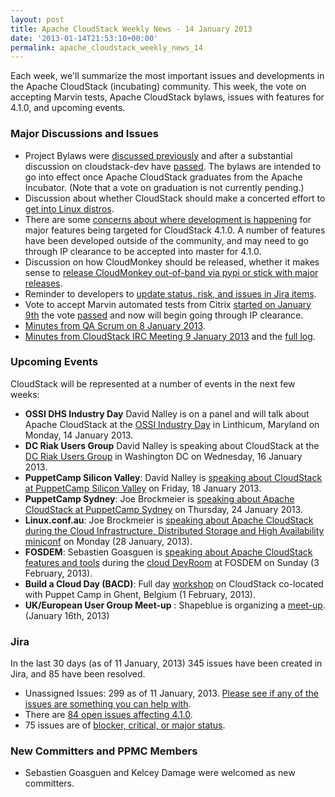 ```yaml
---
layout: post
title: Apache CloudStack Weekly News - 14 January 2013
date: '2013-01-14T21:53:10+00:00'
permalink: apache_cloudstack_weekly_news_14
---
```

Each week, we'll summarize the most important issues and developments in the Apache CloudStack (incubating) community. This week, the vote on accepting Marvin tests, Apache CloudStack bylaws, issues with features for 4.1.0, and upcoming events.

<h3><a name="ApacheCloudStackWeeklyNews-14January2013-MajorDiscussionsandIssues"></a>Major Discussions and Issues</h3>

<ul>
	<li>Project Bylaws were <a href="http://markmail.org/thread/ma3g6hdgegu76g44" class="external-link" rel="nofollow">discussed previously</a> and after a substantial discussion on cloudstack-dev have <a href="http://markmail.org/thread/2q5b2y7oahgobqfg" class="external-link" rel="nofollow">passed</a>. The bylaws are intended to go into effect once Apache CloudStack graduates from the Apache Incubator. (Note that a vote on graduation is not currently pending.)</li>
	<li>Discussion about whether CloudStack should make a concerted effort to <a href="http://markmail.org/thread/moyctvlxmgrrorb5" class="external-link" rel="nofollow">get into Linux distros</a>.</li>
	<li>There are some <a href="http://markmail.org/thread/nu4f6tphsnsv7ls6" class="external-link" rel="nofollow">concerns about where development is happening</a> for major features being targeted for CloudStack 4.1.0. A number of features have been developed outside of the community, and may need to go through IP clearance to be accepted into master for 4.1.0.</li>
	<li>Discussion on how CloudMonkey should be released, whether it makes sense to <a href="http://markmail.org/thread/moyctvlxmgrrorb5" class="external-link" rel="nofollow">release CloudMonkey out-of-band via pypi or stick with major releases</a>.</li>
	<li>Reminder to developers to <a href="http://markmail.org/thread/pb3bmv44m6vwro4w" class="external-link" rel="nofollow">update status, risk, and issues in Jira items</a>.</li>
	<li>Vote to accept Marvin automated tests from Citrix <a href="http://markmail.org/thread/cqkim6v5nk73tur7" class="external-link" rel="nofollow">started on January 9th</a> the vote <a href="http://markmail.org/thread/vxwtwnhapmf7inw7" class="external-link" rel="nofollow">passed</a> and now will begin going through IP clearance.</li>
	<li><a href="http://markmail.org/thread/jhkqwujf23zegn5d" class="external-link" rel="nofollow">Minutes from QA Scrum on 8 January 2013</a>.</li>
	<li><a href="https://cwiki.apache.org/confluence/display/CLOUDSTACK/CloudStack+Meeting+9+January+2013+Minutes" class="external-link" rel="nofollow">Minutes from CloudStack IRC Meeting 9 January 2013</a> and the <a href="https://cwiki.apache.org/confluence/display/CLOUDSTACK/CloudStack+Meeting+9+January+2013+Log" class="external-link" rel="nofollow">full log</a>.</li>
</ul>


<h3><a name="ApacheCloudStackWeeklyNews-14January2013-UpcomingEvents"></a>Upcoming Events</h3>

<p>CloudStack will be represented at a number of events in the next few weeks:</p>
<ul>
	<li><b>OSSI DHS Industry Day</b> David Nalley is on a panel and will talk about Apache CloudStack at the <a href="http://www.oss-institute.org/component/events/event/30" class="external-link" rel="nofollow">OSSI Industry Day</a> in Linthicum, Maryland on Monday, 14 January 2013.</li>
	<li><b>DC Riak Users Group</b> David Nalley is speaking about CloudStack at the <a href="http://www.meetup.com/Riak-DC/events/94513602/" class="external-link" rel="nofollow">DC Riak Users Group</a> in Washington DC on Wednesday, 16 January 2013.</li>
	<li><b>PuppetCamp Silicon Valley</b>: David Nalley is <a href="http://puppetcampsiliconvalley2013.eventbrite.com/" class="external-link" rel="nofollow">speaking about CloudStack at PuppetCamp Silicon Valley</a> on Friday, 18 January 2013.</li>
	<li><b>PuppetCamp Sydney</b>: Joe Brockmeier is <a href="http://puppetcampsydney2013.eventbrite.com/" class="external-link" rel="nofollow">speaking about Apache CloudStack at PuppetCamp Sydney</a> on Thursday, 24 January 2013.</li>
	<li><b>Linux.conf.au</b>: Joe Brockmeier is <a href="https://lca2013.linux.org.au/schedule/30073/view_talk?day=monday" class="external-link" rel="nofollow">speaking about Apache CloudStack during the Cloud Infrastructure, Distributed Storage and High Availability miniconf</a> on Monday (28 January, 2013).</li>
	<li><b>FOSDEM</b>: Sebastien Goasguen is <a href="https://fosdem.org/2013/schedule/event/cloudstack/" class="external-link" rel="nofollow">speaking about Apache CloudStack features and tools</a> during the <a href="https://fosdem.org/2013/schedule/track/cloud/" class="external-link" rel="nofollow">cloud DevRoom</a> at FOSDEM on Sunday (3 February, 2013).</li>
	<li><b>Build a Cloud Day (BACD)</b>: Full day <a href="http://buildacloud.org/about-cloudstack/cloudstack-events/viewevent/140-build-a-cloud-day-ghent-2013.html" class="external-link" rel="nofollow">workshop</a> on CloudStack co-located with Puppet Camp in Ghent, Belgium (1 February, 2013).</li>
	<li><b>UK/European User Group Meet-up</b> : Shapeblue is organizing a <a href="http://buildacloud.org/about-cloudstack/cloudstack-events/viewevent/141-ukeuropean-user-group-meet-up.html" class="external-link" rel="nofollow">meet-up</a>. (January 16th, 2013)</li>
</ul>


<h3><a name="ApacheCloudStackWeeklyNews-14January2013-Jira"></a>Jira</h3>

<p>In the last 30 days (as of 11 January, 2013) 345 issues have been created in Jira, and 85 have been resolved.</p>

<ul>
	<li>Unassigned Issues: 299 as of 11 January, 2013. <a href="http://is.gd/Nj4yuN" class="external-link" rel="nofollow">Please see if any of the issues are something you can help with</a>.</li>
	<li>There are <a href="http://is.gd/Nj4yuN" class="external-link" rel="nofollow">84 open issues affecting 4.1.0</a>.</li>
	<li>75 issues are of <a href="http://is.gd/1eRl59" class="external-link" rel="nofollow">blocker, critical, or major status</a>.</li>
</ul>


<h3><a name="ApacheCloudStackWeeklyNews-14January2013-NewCommittersandPPMCMembers"></a>New Committers and PPMC Members</h3>

<ul>
	<li>Sebastien Goasguen and Kelcey Damage were welcomed as new committers.</li>
</ul>
